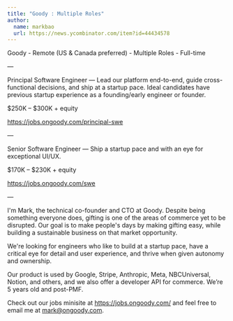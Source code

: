 ```yaml
---
title: "Goody : Multiple Roles"
author:
  name: markbao
  url: https://news.ycombinator.com/item?id=44434578
---
```


<JobNavigation />

Goody - Remote (US &amp; Canada preferred) - Multiple Roles - Full-time

—

Principal Software Engineer — Lead our platform end-to-end, guide cross-functional decisions, and ship at a startup pace. Ideal candidates have previous startup experience as a founding&#x2F;early engineer or founder.

$250K – $300K + equity

<a href="https:&#x2F;&#x2F;jobs.ongoody.com&#x2F;principal-swe" rel="nofollow">https:&#x2F;&#x2F;jobs.ongoody.com&#x2F;principal-swe</a>

—

Senior Software Engineer — Ship a startup pace and with an eye for exceptional UI&#x2F;UX.

$170K – $230K + equity

<a href="https:&#x2F;&#x2F;jobs.ongoody.com&#x2F;swe" rel="nofollow">https:&#x2F;&#x2F;jobs.ongoody.com&#x2F;swe</a>

—

I&#x27;m Mark, the technical co-founder and CTO at Goody. Despite being something everyone does, gifting is one of the areas of commerce yet to be disrupted. Our goal is to make people&#x27;s days by making gifting easy, while building a sustainable business on that market opportunity.

We&#x27;re looking for engineers who like to build at a startup pace, have a critical eye for detail and user experience, and thrive when given autonomy and ownership.

Our product is used by Google, Stripe, Anthropic, Meta, NBCUniversal, Notion, and others, and we also offer a developer API for commerce. We’re 5 years old and post-PMF.

Check out our jobs minisite at <a href="https:&#x2F;&#x2F;jobs.ongoody.com&#x2F;" rel="nofollow">https:&#x2F;&#x2F;jobs.ongoody.com&#x2F;</a> and feel free to email me at mark@ongoody.com.
<JobApplication />
